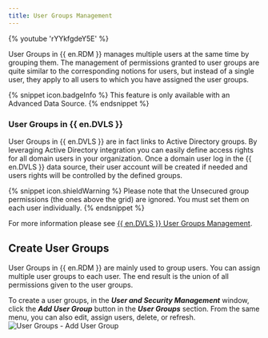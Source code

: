 ```yaml
---
title: User Groups Management
---
```

{% youtube 'rYYkfgdeY5E' %}  

User Groups in {{ en.RDM }} manages multiple users at the same time by grouping them. The management of permissions granted to user groups are quite similar to the corresponding notions for users, but instead of a single user, they apply to all users to which you have assigned the user groups.  

{% snippet icon.badgeInfo %} 
This feature is only available with an Advanced Data Source. 
{% endsnippet %}
 
### User Groups in {{ en.DVLS }} 

User Groups in {{ en.DVLS }} are in fact links to Active Directory groups. By leveraging Active Directory integration you can easily define access rights for all domain users in your organization. Once a domain user log in the {{ en.DVLS }} data source, their user account will be created if needed and users rights will be controlled by the defined groups.  

{% snippet icon.shieldWarning %} 
Please note that the Unsecured group permissions (the ones above the grid) are ignored. You must set them on each user individually. 
{% endsnippet %}
 
For more information please see [{{ en.DVLS }} User Groups Management](/server/web-interface/administration/security-management/user-groups/). 

## Create User Groups 

User Groups in {{ en.RDM }} are mainly used to group users. You can assign multiple user groups to each user. The end result is the union of all permissions given to the user groups.  

To create a user groups, in the ***User and Security Management*** window, click the ***Add User Group*** button in the ***User Groups*** section. From the same menu, you can also edit, assign users, delete, or refresh.  
![User Groups - Add User Group](https://webdevolutions.azureedge.net/docs/en/rdm/windows/clip11310.png) 
